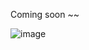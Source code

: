 Coming soon ~~

![image](https://github.com/jiyuumarinshi/CTF-Wups/assets/93731698/33efb052-a8ed-458f-a142-274ab50f4372)
